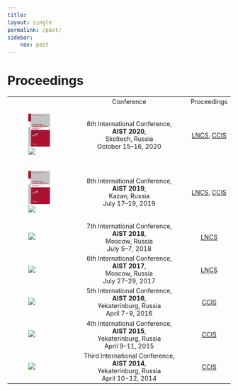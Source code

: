 ```yaml
---
title: 
layout: single
permalink: /past/
sidebar: 
    nav: past 
---
```


# Proceedings

<center>
<table style="width: 100%">
    <tbody>
        <tr>
            <td style="width: 30%;"></td>
            <td style="width: 60%;"><center>Conference</center></td>
            <td><center>Proceedings</center></td>
        </tr>
        <tr>
            <td style="width: 30%;">
                <figure>
                    <a href="https://link.springer.com/book/10.1007/978-3-030-72610-2"><img src="/assets/images/978-3-030-37334-4.jpg"></a> <a href="https://link.springer.com/book/10.1007/978-3-030-71214-3"><img src="https://media.springernature.com/w306/springer-static/cover-hires/book/978-3-030-39575-9"></a>
                </figure>
            </td>
            <td style="width: 60%;"><center>8th International Conference,<br><b>AIST 2020</b>,<br>Skoltech, Russia<br>October 15–16, 2020</center></td>
            <td><center><a href="https://link.springer.com/book/10.1007/978-3-030-72610-2">LNCS</a>, <a href="https://link.springer.com/book/10.1007/978-3-030-71214-3">CCIS</a></center></td>
        </tr>
        <tr>
            <td style="width: 30%;">
                <figure>
                    <a href="https://link.springer.com/book/10.1007/978-3-030-37334-4"><img src="/assets/images/978-3-030-37334-4.jpg"></a> <a href="https://link.springer.com/book/10.1007/978-3-030-39575-9"><img src="https://media.springernature.com/w306/springer-static/cover-hires/book/978-3-030-39575-9"></a>
                </figure>
            </td>
            <td style="width: 60%;"><center>8th International Conference,<br><b>AIST 2019</b>,<br>Kazan, Russia<br>July 17–19, 2019</center></td>
            <td><center><a href="https://link.springer.com/book/10.1007/978-3-030-37334-4">LNCS</a>, <a href="https://link.springer.com/book/10.1007/978-3-030-39575-9">CCIS</a></center></td>
        </tr>
        <tr>
            <td style="width: 30%;">
                <figure>
                    <a href="https://link.springer.com/book/10.1007/978-3-030-11027-7"><img src="https://media.springernature.com/w306/springer-static/cover-hires/book/978-3-030-11027-7"></a>
                </figure>
            </td>
            <td style="width: 60%;"><center>7th International Conference,<br><b>AIST 2018</b>,<br>Moscow, Russia<br>July 5–7, 2018</center></td>
            <td><center><a href="https://link.springer.com/book/10.1007/978-3-030-11027-7">LNCS</a></center></td>
        </tr>
        <tr>
            <td style="width: 30%;">
                <figure>
                    <a href="https://link.springer.com/book/10.1007/978-3-319-73013-4"><img src="https://media.springernature.com/w306/springer-static/cover-hires/book/978-3-319-73013-4"></a>
                </figure>
            </td>
            <td style="width: 60%;"><center>6th International Conference,<br><b>AIST 2017</b>,<br>Moscow, Russia<br>July 27–29, 2017</center></td>
            <td><center><a href="https://link.springer.com/book/10.1007/978-3-319-73013-4">LNCS</a></center></td>
        </tr>
        <tr>
            <td>
                <figure>
                    <a href="https://link.springer.com/book/10.1007/978-3-319-52920-2"><img src="https://media.springernature.com/w306/springer-static/cover-hires/book/978-3-319-52920-2"></a>
                </figure>
            </td>
            <td><center>5th International Conference,<br><b>AIST 2016</b>,<br>Yekaterinburg, Russia<br>April 7-9, 2016</center></td>
            <td><center><a href="https://link.springer.com/book/10.1007/978-3-319-52920-2">CCIS</a></center></td>
        </tr>
        <tr>
          <td>
            <figure>
                <a href="https://link.springer.com/book/10.1007/978-3-319-26123-2"><img src="https://media.springernature.com/w306/springer-static/cover-hires/book/978-3-319-26123-2"></a>
            </figure>
          </td>
          <td><center>4th International Conference,<br><b>AIST 2015</b>,<br>Yekaterinburg, Russia<br>April 9–11, 2015</center></td>
          <td><center><a href="https://link.springer.com/book/10.1007/978-3-319-26123-2">CCIS</a></center></td>
        </tr>
        <tr>
            <td>
              <figure>
                  <a href="https://link.springer.com/book/10.1007/978-3-319-12580-0"><img src="https://media.springernature.com/w306/springer-static/cover-hires/book/978-3-319-12580-0"></a>
               </figure>
            </td>
            <td><center>Third International Conference,<br><b>AIST 2014</b>,<br>Yekaterinburg, Russia<br>April 10-12, 2014</center></td>
            <td><center><a href="https://link.springer.com/book/10.1007/978-3-319-12580-0">CCIS</a></center></td>
        </tr>         
</tbody>
</table>
</center>
